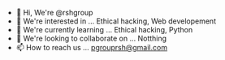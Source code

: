 - 👋 Hi, We're @rshgroup
- 👀 We're interested in ... Ethical hacking, Web developement
- 🌱 We're currently learning ... Ethical hacking, Python
- 💞️ We're looking to collaborate on ... Notthing
- 📫 How to reach us ... pgrouprsh@gmail.com

<!---
rshgroup/rshgroup is a ✨ special ✨ repository because its `README.md` (this file) appears on your GitHub profile.
You can click the Preview link to take a look at your changes.
--->
